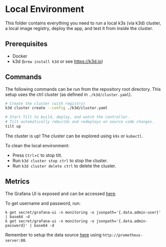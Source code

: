 # Local Environment

This folder contains everything you need to run a local k3s (via k3d) cluster,
a local image registry, deploy the app, and test it from inside the cluster.

## Prerequisites

- Docker
- k3d (`brew install k3d` or see https://k3d.io)

## Commands

The following commands can be run from the repository root directory.
This setup uses the ctrl cluster (as defined in `./k3d/cluster.yaml`).

```sh
# Create the cluster (with registry)
k3d cluster create --config ./k3d/cluster.yaml

# Start Tilt to build, deploy, and watch the controller.
# Tilt automatically rebuilds and redeploys on source code changes.
tilt up
```

The cluster is up! The cluster can be explored using `k9s` or `kubectl`.

To clean the local environment:

- Press `Ctrl`+`C` to stop tilt.
- Run `k3d cluster stop ctrl` to stop the cluster.
- Run `k3d cluster delete ctrl` to delete the cluster.

## Metrics

The Grafana UI is exposed and can be accessed [here](http://localhost:3000/).

To get username and password, run:

```
k get secret/grafana-ui -n monitoring -o jsonpath='{.data.admin-user}' | base64 -d
k get secret/grafana-ui -n monitoring -o jsonpath='{.data.admin-password}' | base64 -d
```

Remember to setup the data source [here](http://localhost:3000/connections/datasources) using `http://prometheus-server:80`.